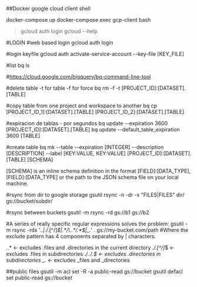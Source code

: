 
##Docker google cloud client shell

docker-compose up
docker-compose exec gcp-client bash
 > gcloud auth login
 > gcloud --help


 #LOGIN
 #web based login
 gcloud auth login

 #login keyfile
 gcloud auth activate-service-account --key-file [KEY_FILE]

 #list
 bq ls

 #https://cloud.google.com/bigquery/bq-command-line-tool

 #delete table -t for table -f for force
 bq rm -f -t [PROJECT_ID]:[DATASET].[TABLE]

 #copy table from one project and workspace to another
 bq cp [PROJECT_ID_1]:[DATASET].[TABLE] [PROJECT_ID_2]:[DATASET].[TABLE]


 #expiracion de tablas - por segundos
 bq update --expiration 3600 [PROJECT_ID]:[DATASET].[TABLE]
 bq update --default_table_expiration 3600 [TABLE]

 #create table
 bq mk --table --expiration [INTEGER] --description [DESCRIPTION] --label [KEY:VALUE, KEY:VALUE] [PROJECT_ID]:[DATASET].[TABLE] [SCHEMA]

 [SCHEMA] is an inline schema definition in the format [FIELD]:[DATA_TYPE],[FIELD]:[DATA_TYPE] or the path to the JSON schema file on your local machine.


 #rsync from dir to google storage
 gsutil rsync -n -dr -x "FILES|FILES" dir/ gs://bucket/subdir/

 #rsync between buckets
 gsutil -m rsync -rd gs://b1 gs://b2

 #A series of really specific regular expressions solves the problem:
 gsutil -m rsync -rdx '\..*|.*/\.[^/]*$|.*/\..*/.*$|_.*' . gs://my-bucket.com/path
 #Where the exclude pattern has 4 components separated by | characters.

 \..*        <- excludes .files and .directories in the current directory
 .*/\.[^/]*$ <- excludes .files in subdirectories
 .*/\..*/.*$ <- excludes .directories in subdirectories
 _.*         <- excludes _files and _directories



 ##public files
 gsutil -m acl set -R -a public-read gs://bucket
 gsutil defacl set public-read gs://bucket
